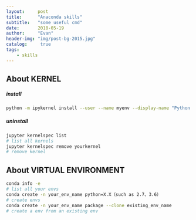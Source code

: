 ```yaml
---
layout:     post
title:      "Anaconda skills"
subtitle:   "some useful cmd"
date:       2018-05-19
author:     "Evan"
header-img: "img/post-bg-2015.jpg"
catalog:     true
tags:
    - skills
---
```


## About KERNEL

##### install

``` bash
python -m ipykernel install --user --name myenv --display-name "Python (myenv)"
```

##### uninstall 

```bash
jupyter kernelspec list
# list all kernels
jupyter kernelspec remove yourkernel
# remove kernel
```

## About VIRTUAL ENVIRONMENT

```bash
conda info -e
# list all your envs
conda create -n your_env_name python=X.X（such as 2.7、3.6）
# create envs
conda create -n your_env_name package --clone existing_env_name
# create a env from an existing env
```
